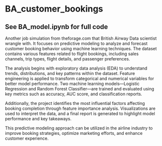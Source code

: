 # BA_customer_bookings

## See BA_model.ipynb for full code 

Another job simulation from theforage.com that British Airway Data scientist wrangle with. It focuses on predictive modeling to analyze and forecast customer booking behavior using machine learning techniques. The dataset contains various features related to flight bookings, including sales channels, trip types, flight details, and passenger preferences.

The analysis begins with exploratory data analysis (EDA) to understand trends, distributions, and key patterns within the dataset. Feature engineering is applied to transform categorical and numerical variables for better model performance. Two machine learning models—Logistic Regression and Random Forest Classifier—are trained and evaluated using key metrics such as accuracy, AUC score, and classification reports.

Additionally, the project identifies the most influential factors affecting booking completion through feature importance analysis. Visualizations are used to interpret the data, and a final report is generated to highlight model performance and key takeaways.

This predictive modeling approach can be utilized in the airline industry to improve booking strategies, optimize marketing efforts, and enhance customer experience.
